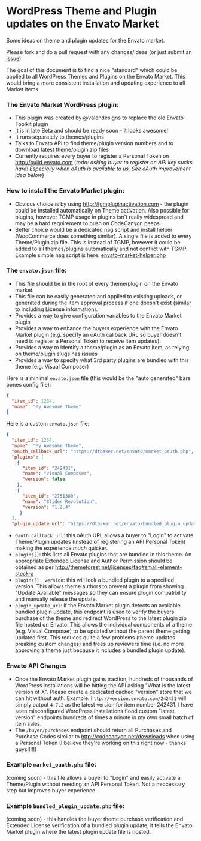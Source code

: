 # WordPress Theme and Plugin updates on the Envato Market

Some ideas on theme and plugin updates for the Envato market.

Please fork and do a pull request with any changes/ideas (or just submit an <a href="https://github.com/dtbaker/envato-theme-and-plugin-updates/issues">issue</a>)

The goal of this document is to find a nice "standard" which could be applied to all WordPress Themes and Plugins on the Envato Market. This would bring a more consistent installation and updating experience to all Market items. 


### The Envato Market WordPress plugin:

 - This plugin was created by @valendesigns to replace the old Envato Toolkit plugin
 - It is in late Beta and should be ready soon - it looks awesome!
 - It runs separately to themes/plugins
 - Talks to Envato API to find theme/plugin version numbers and to download latest theme/plugin zip files
 - Currently requires every buyer to register a Personal Token on http://build.envato.com (*todo: asking buyer to register an API key sucks hard! Especially when oAuth is available to us. See oAuth improvement idea below*)
 
### How to install the Envato Market plugin:

 - Obvious choice is by using http://tgmpluginactivation.com - the plugin could be installed automatically on Theme activation. Also possible for plugins, however TGMP usage in plugins isn't really widespread and may be a hard requirement to push on CodeCanyon peeps. 
 - Better choice would be a dedicated nag script and install helper (WooCommerce does something similar). A single file is added to every Theme/Plugin zip file. This is instead of TGMP, however it could be added to all themes/plugins automatically and not conflict with TGMP. Example simple nag script is here: <a href="https://github.com/dtbaker/envato-theme-and-plugin-updates/blob/master/envato-market-helper.php">envato-market-helper.php</a> 


### The `envato.json` file:

 - This file should be in the root of every theme/plugin on the Envato market.
 - This file can be easily generated and applied to existing uploads, or generated during the item approval process if one doesn't exist (similar to including License information).
 - Provides a way to give configuration variables to the Envato Market plugin
 - Provides a way to enhance the buyers experience with the Envato Market plugin (e.g. specify an oAuth callback URL so buyer doesn't need to register a Personal Token to receive item updates).
 - Provides a way to identify a theme/plugin as an Envato item, as relying on theme/plugin slugs has issues
 - Provides a way to specify what 3rd party plugins are bundled with this theme (e.g. Visual Composer)
 
Here is a minimal `envato.json` file (this would be the "auto generated" bare bones config file):

```json
{
  "item_id": 1234,
  "name": "My Awesome Theme"
}
```

Here is a custom `envato.json` file:

```json
{
  "item_id": 1234,
  "name": "My Awesome Theme",
  "oauth_callback_url": "https://dtbaker.net/envato/market_oauth.php",
  "plugins": [
    {
      "item_id": "242431",
      "name": "Visual Composer",
      "version": false
    },
    {
      "item_id": "2751380",
      "name": "Slider Revolution",
      "version": "1.2.4"
     }
  ],
  "plugin_update_url": "https://dtbaker.net/envato/bundled_plugin_update.php"
```

 - `oauth_callback_url`: this oAuth URL allows a buyer to "Login" to activate Theme/Plugin updates (instead of registering an API Personal Token) making the experience *much* quicker.
 - `plugins[]`: this lists all Envato plugins that are bundled in this theme. An appropriate Extended License and Author Permission should be obtained as per http://themeforest.net/licenses/faq#small-element-stock-a 
 - `plugins[]  version`: this will lock a bundled plugin to a specified version. This allows theme authors to prevent a plugin from showing "Update Available" messages so they can ensure plugin compatibility and manually release the update.
 - `plugin_update_url`: if the Envato Market plugin detects an available bundled plugin update, this endpoint is used to verify the buyers purchase of the theme and redirect WordPress to the latest plugin zip file hosted on Envato. This allows the individual components of a theme (e.g. Visual Composer) to be updated without the parent theme getting updated first. This reduces quite a few problems (theme updates breaking custom changes) and frees up reviewers time (i.e. no more approving a theme just because it includes a bundled plugin update). 

 
### Envato API Changes

 - Once the Envato Market plugin gains traction, hundreds of thousands of WordPress installations will be hitting the API asking "What is the latest version of X". Please create a dedicated cached "version" store that we can hit without auth. Example: `http://version.envato.com/242431` will simply output `4.7.2` as the latest version for item number 242431. I have seen misconfigured WordPress installations flood custom "latest version" endpoints hundreds of times a minute in my own small batch of item sales. 
 - The `/buyer/purchases` endpoint should return all Purchases and Purchase Codes similar to http://codecanyon.net/downloads when using a Personal Token (I believe they're working on this right now - thanks guys!!!!!)


### Example `market_oauth.php` file:

(coming soon) - this file allows a buyer to "Login" and easily activate a Theme/Plugin without needing an API Personal Token. Not a neccessary step but improves buyer experience.

### Example `bundled_plugin_update.php` file:

(coming soon) - this handles the buyer theme purchase verification and Extended License verification of a bundled plugin update, it tells the Envato Market plugin where the latest plugin update file is hosted.
